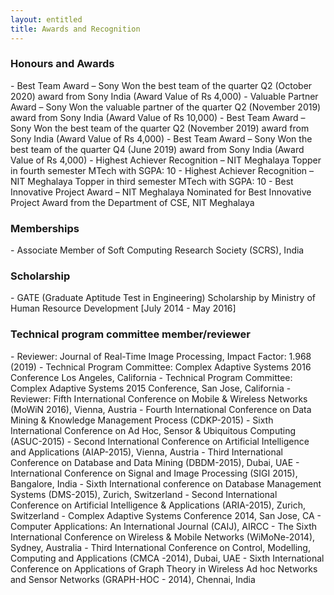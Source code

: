 ```yaml
---
layout: entitled
title: Awards and Recognition
---
```


<h3>Honours and Awards</h3>  
  - Best Team Award – Sony Won the best team of the quarter Q2 (October 2020) award from Sony India (Award Value of Rs 4,000)
  - Valuable Partner Award – Sony Won the valuable partner of the quarter Q2 (November 2019) award from Sony India (Award Value of Rs 10,000)
  - Best Team Award – Sony Won the best team of the quarter Q2 (November 2019) award from Sony India (Award Value of Rs 4,000)
  - Best Team Award – Sony Won the best team of the quarter Q4 (June 2019) award from Sony India (Award Value of Rs 4,000)
  - Highest Achiever Recognition – NIT Meghalaya Topper in fourth semester MTech with SGPA: 10
  - Highest Achiever Recognition – NIT Meghalaya Topper in third semester MTech with SGPA: 10
  - Best Innovative Project Award – NIT Meghalaya Nominated for Best Innovative Project Award from the Department of CSE, NIT Meghalaya

<h3>Memberships</h3>
  - Associate Member of Soft Computing Research Society (SCRS), India

<h3>Scholarship</h3>
  - GATE (Graduate Aptitude Test in Engineering) Scholarship by Ministry of Human Resource Development [July 2014 - May 2016]

<h3>Technical program committee member/reviewer</h3>
  - Reviewer: Journal of Real-Time Image Processing, Impact Factor: 1.968 (2019)
  - Technical Program Committee: Complex Adaptive Systems 2016 Conference Los Angeles, California
  - Technical Program Committee: Complex Adaptive Systems 2015 Conference, San Jose, California
  - Reviewer: Fifth International Conference on Mobile & Wireless Networks (MoWiN 2016), Vienna, Austria
  - Fourth International Conference on Data Mining & Knowledge Management Process (CDKP-2015)
  - Sixth International Conference on Ad Hoc, Sensor & Ubiquitous Computing (ASUC-2015)
  - Second International Conference on Artificial Intelligence and Applications (AIAP-2015), Vienna, Austria
  - Third International Conference on Database and Data Mining (DBDM-2015), Dubai, UAE
  - International Conference on Signal and Image Processing (SIGI 2015), Bangalore, India
  - Sixth International conference on Database Management Systems (DMS-2015), Zurich, Switzerland
  - Second International Conference on Artificial Intelligence & Applications (ARIA-2015), Zurich, Switzerland
  - Complex Adaptive Systems Conference 2014, San Jose, CA
  - Computer Applications: An International Journal (CAIJ), AIRCC
  - The Sixth International Conference on Wireless & Mobile Networks (WiMoNe-2014), Sydney, Australia
  - Third International Conference on Control, Modelling, Computing and Applications (CMCA -2014), Dubai, UAE
  - Sixth International Conference on Applications of Graph Theory in Wireless Ad hoc Networks and Sensor Networks (GRAPH-HOC - 2014), Chennai, India